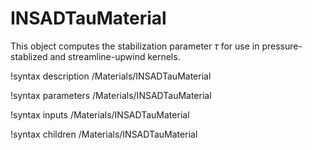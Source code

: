 # INSADTauMaterial

This object computes the stabilization parameter $\tau$ for use in
pressure-stablized and streamline-upwind kernels.

!syntax description /Materials/INSADTauMaterial

!syntax parameters /Materials/INSADTauMaterial

!syntax inputs /Materials/INSADTauMaterial

!syntax children /Materials/INSADTauMaterial
